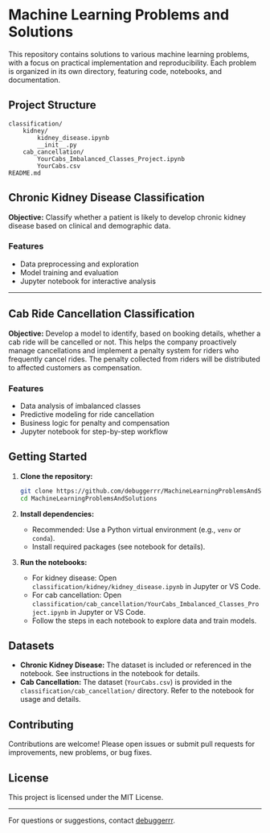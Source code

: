 
# Machine Learning Problems and Solutions

This repository contains solutions to various machine learning problems, with a focus on practical implementation and reproducibility. Each problem is organized in its own directory, featuring code, notebooks, and documentation.

## Project Structure


```
classification/
	kidney/
		kidney_disease.ipynb
		__init__.py
	cab_cancellation/
		YourCabs_Imbalanced_Classes_Project.ipynb
		YourCabs.csv
README.md
```


## Chronic Kidney Disease Classification

**Objective:**
Classify whether a patient is likely to develop chronic kidney disease based on clinical and demographic data.

### Features
- Data preprocessing and exploration
- Model training and evaluation
- Jupyter notebook for interactive analysis

---

## Cab Ride Cancellation Classification

**Objective:**
Develop a model to identify, based on booking details, whether a cab ride will be cancelled or not. This helps the company proactively manage cancellations and implement a penalty system for riders who frequently cancel rides. The penalty collected from riders will be distributed to affected customers as compensation.

### Features
- Data analysis of imbalanced classes
- Predictive modeling for ride cancellation
- Business logic for penalty and compensation
- Jupyter notebook for step-by-step workflow

## Getting Started

1. **Clone the repository:**
	```bash
	git clone https://github.com/debuggerrr/MachineLearningProblemsAndSolutions.git
	cd MachineLearningProblemsAndSolutions
	```
2. **Install dependencies:**
	- Recommended: Use a Python virtual environment (e.g., `venv` or `conda`).
	- Install required packages (see notebook for details).


3. **Run the notebooks:**
	- For kidney disease: Open `classification/kidney/kidney_disease.ipynb` in Jupyter or VS Code.
	- For cab cancellation: Open `classification/cab_cancellation/YourCabs_Imbalanced_Classes_Project.ipynb` in Jupyter or VS Code.
	- Follow the steps in each notebook to explore data and train models.


## Datasets

- **Chronic Kidney Disease:** The dataset is included or referenced in the notebook. See instructions in the notebook for details.
- **Cab Cancellation:** The dataset (`YourCabs.csv`) is provided in the `classification/cab_cancellation/` directory. Refer to the notebook for usage and details.

## Contributing

Contributions are welcome! Please open issues or submit pull requests for improvements, new problems, or bug fixes.

## License

This project is licensed under the MIT License.

---
For questions or suggestions, contact [debuggerrr](https://github.com/debuggerrr).
